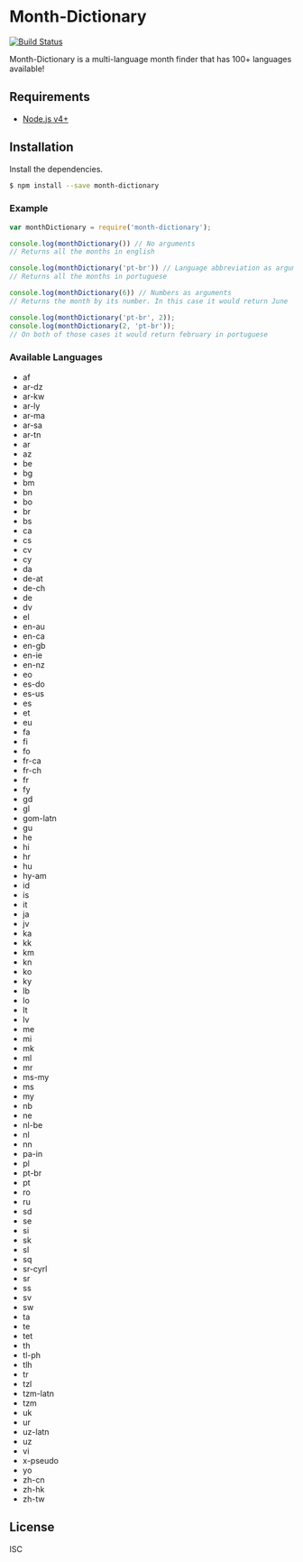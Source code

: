 # Month-Dictionary
[![Build Status](https://travis-ci.org/ItaloPereira/month-dictionary.svg?branch=master)](https://travis-ci.org/ItaloPereira/month-dictionary)

Month-Dictionary is a multi-language month finder that has 100+ languages available!
## Requirements
  * [Node.js v4+](https://nodejs.org/)
## Installation
Install the dependencies.
```sh
$ npm install --save month-dictionary
```
### Example 
```js
var monthDictionary = require('month-dictionary');

console.log(monthDictionary()) // No arguments
// Returns all the months in english

console.log(monthDictionary('pt-br')) // Language abbreviation as argument
// Returns all the months in portuguese

console.log(monthDictionary(6)) // Numbers as arguments
// Returns the month by its number. In this case it would return June

console.log(monthDictionary('pt-br', 2));
console.log(monthDictionary(2, 'pt-br'));
// On both of those cases it would return february in portuguese

```

### Available Languages


* af
* ar-dz
* ar-kw
* ar-ly
* ar-ma
* ar-sa
* ar-tn
* ar
* az
* be
* bg
* bm
* bn
* bo
* br
* bs
* ca
* cs
* cv
* cy
* da
* de-at
* de-ch
* de
* dv
* el
* en-au
* en-ca
* en-gb
* en-ie
* en-nz
* eo
* es-do
* es-us
* es
* et
* eu
* fa
* fi
* fo
* fr-ca
* fr-ch
* fr
* fy
* gd
* gl
* gom-latn
* gu
* he
* hi
* hr
* hu
* hy-am
* id
* is
* it
* ja
* jv
* ka
* kk
* km
* kn
* ko
* ky
* lb
* lo
* lt
* lv
* me
* mi
* mk
* ml
* mr
* ms-my
* ms
* my
* nb
* ne
* nl-be
* nl
* nn
* pa-in
* pl
* pt-br
* pt
* ro
* ru
* sd
* se
* si
* sk
* sl
* sq
* sr-cyrl
* sr
* ss
* sv
* sw
* ta
* te
* tet
* th
* tl-ph
* tlh
* tr
* tzl
* tzm-latn
* tzm
* uk
* ur
* uz-latn
* uz
* vi
* x-pseudo
* yo
* zh-cn
* zh-hk
* zh-tw

License
----
ISC
